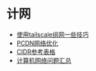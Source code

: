 # 计网
- [使用tailscale组网一些技巧](./使用tailscale组网一些技巧.md)
- [PCDN网络优化](./PCDN网络优化.md)
- [CIDR参考表格](./CIDR参考表格.md)
- [计算机网络问题汇总](./计算机网络问题汇总.md)
